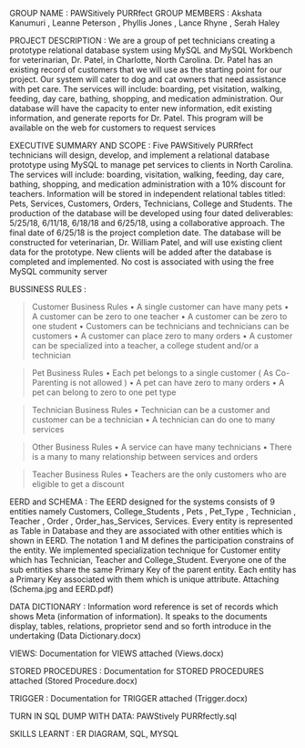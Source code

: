 GROUP NAME : PAWSitively PURRfect
GROUP MEMBERS : Akshata Kanumuri , Leanne Peterson , Phyllis Jones , Lance Rhyne , Serah Haley


PROJECT DESCRIPTION :
We are a group of pet technicians creating a prototype relational database system using MySQL and MySQL Workbench for veterinarian, Dr. Patel, in Charlotte, North Carolina. Dr. Patel has an existing record of customers that we will use as the starting point for our project. Our system will cater to dog and cat owners that need assistance with pet care. The services will include: boarding, pet visitation, walking, feeding, day care, bathing, shopping, and medication administration. Our database will have the capacity to enter new information, edit existing information, and generate reports for Dr. Patel. This program will be available on the web for customers to request services


EXECUTIVE SUMMARY AND SCOPE :
Five PAWSitively PURRfect technicians will design, develop, and implement a relational database prototype using MySQL to manage pet services to clients in North Carolina. The services will include: boarding, visitation, walking, feeding, day care, bathing, shopping, and medication administration with a 10% discount for teachers. Information will be stored in independent relational tables titled: Pets, Services, Customers, Orders, Technicians, College and Students. The production of the database will be developed using four dated deliverables: 5/25/18, 6/11/18, 6/18/18 and 6/25/18, using a collaborative approach. The final date of 6/25/18 is the project completion date. The database will be constructed for veterinarian, Dr. William Patel, and will use existing client data for the prototype. New clients will be added after the database is completed and implemented. No cost is associated with using the free MySQL community server


BUSSINESS RULES :
> Customer Business Rules 
•	A single customer can have many pets 
•	A customer can be zero to one teacher
•	A customer can be zero to one student
•	Customers can be technicians and technicians can be customers
•	A customer can place zero to many orders
•	A customer can be specialized into a teacher, a college student and/or a technician 

> Pet Business Rules 
•	Each pet belongs to a single customer ( As Co-Parenting is not allowed )
•	A pet can have zero to many orders
•	A pet can belong to zero to one pet type

> Technician Business Rules 
•	Technician can be a customer and customer can be a technician
•	A technician can do one to many services

> Other Business Rules 
•	A service can have many technicians
•	There is a many to many relationship between services and orders

> Teacher Business Rules 
•	Teachers are the only customers who are eligible to get a discount

EERD and SCHEMA :
The EERD designed for the systems consists of 9 entities namely Customers, College_Students , Pets , Pet_Type , Technician , Teacher , Order , Order_has_Services, Services. Every entity is represented as Table in Database and they are associated with other entities which is shown in EERD. The notation 1 and M defines the participation constrains of the entity. We implemented specialization technique for Customer entity which has Technician, Teacher and College_Student. Everyone one of the sub entities share the same Primary Key of the parent entity. Each entity has a Primary Key associated with them which is unique attribute.
Attaching (Schema.jpg and EERD.pdf)


DATA DICTIONARY :
Information word reference is set of records which shows Meta (information of information). It speaks to the documents display, tables, relations, proprietor send and so forth introduce in the undertaking (Data Dictionary.docx)


VIEWS:
Documentation for VIEWS attached (Views.docx)


STORED PROCEDURES :
Documentation for STORED PROCEDURES attached (Stored Procedure.docx)

TRIGGER :
Documentation for TRIGGER attached (Trigger.docx)

TURN IN SQL DUMP WITH DATA:
PAWStively PURRfectly.sql

SKILLS LEARNT : 
ER DIAGRAM, SQL, MYSQL
